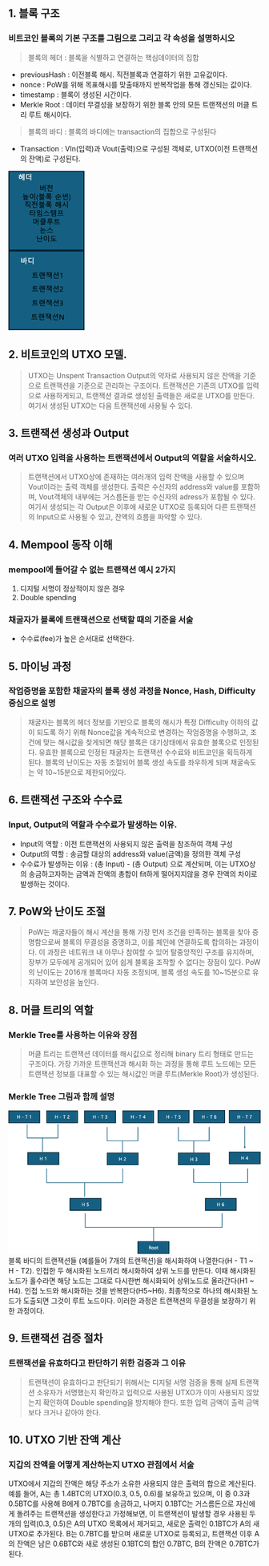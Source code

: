 ## 1. 블록 구조

### 비트코인 블록의 기본 구조를 그림으로 그리고 각 속성을 설명하시오

> 블록의 헤더 : 블록을 식별하고 연결하는 핵심데이터의 집합
- previousHash : 이전블록 해시. 직전블록과 연결하기 위한 고유값이다.
- nonce : PoW를 위해 목표해시를 맞출때까지 반복작업을 통해 갱신되는 값이다.
- timestamp : 블록이 생성된 시간이다.
- Merkle Root :  데이터 무결성을 보장하기 위한 블록 안의 모든 트랜잭션의 머클 트리 루트 해시이다.

> 블록의 바디 : 블록의 바디에는 transaction의 집합으로 구성된다
- Transaction : VIn(입력)과 Vout(출력)으로 구성된 객체로, UTXO(이전 트랜잭션의 잔액)로 구성된다.

![alt text](image-1.png)

## 2. 비트코인의 UTXO 모델.

> UTXO는 Unspent Transaction Output의 약자로 사용되지 않은 잔액을 기준으로 트랜잭션을 기준으로 관리하는 구조이다.
> 트랜잭션은 기존의 UTXO를 입력으로 사용하게되고, 트랜잭션 결과로 생성된 출력들은 새로운 UTXO를 만든다. 여기서 생성된 UTXO는 다음 트랜잭션에 사용될 수 있다. 

## 3. 트랜잭션 생성과 Output
### 여러 UTXO 입력을 사용하는 트랜잭션에서 Output의 역할을 서술하시오.

> 트랜잭션에서 UTXO상에 존재하는 여러개의 입력 잔액을 사용할 수 있으며 Vout이라는 출력 객체를 생성한다. 출력은 수신자의 address와 value를 포함하며, Vout객체의 내부에는 거스름돈을 받는 수신자의 adress가 포함될 수 있다. 여기서 생성되는 각 Output은 이후에 새로운 UTXO로 등록되어 다른 트랜잭션의 Input으로 사용될 수 있고, 잔액의 흐름을 파악할 수 있다. 


## 4. Mempool 동작 이해
### mempool에 들어갈 수 없는 트랜잭션 예시 2가지
1. 디지털 서명이 정상적이지 않은 경우
2. Double spending

### 채굴자가 블록에 트랜잭션으로 선택할 때의 기준을 서술
- 수수료(fee)가 높은 순서대로 선택한다.

## 5. 마이닝 과정
### 작업증명을 포함한 채굴자의 블록 생성 과정을 Nonce, Hash, Difficulty 중심으로 설명

> 채굴자는 블록의 헤더 정보를 기반으로 블록의 해시가 특정 Difficulty 이하의 값이 되도록 하기 위해 Nonce값을 계속적으로 변경하는 작엄증명을 수행하고, 조건에 맞는 해시값을 찾게되면 해당 블록은 대기상태에서 유효한 블록으로 인정된다. 유효한 블록으로 인정된 채굴자는 트랜잭션 수수료와 비트코인을 획득하게 된다. 블록의 난이도는 자동 조절되어 블록 생성 속도를 좌우하게 되며 채굴속도는 약 10~15분으로 제한되어있다. 

## 6. 트랜잭션 구조와 수수료
### Input, Output의 역할과 수수료가 발생하는 이유.

- Input의 역할 : 이전 트랜잭션의 사용되지 않은 출력을 참조하여 객체 구성
- Output의 역할 : 송금할 대상의 address와 value(금액)을 정의한 객체 구성
- 수수료가 발생하는 이유 : (총 Input) - (총 Output) 으로 계산되며, 이는 UTXO상의 송금하고자하는 금액과 잔액의 총합이 fit하게 떨어지지않을 경우 잔액의 차이로 발생하는 것이다. 

## 7. PoW와 난이도 조절
>PoW는 채굴자들이 해시 계산을 통해 가장 먼저 조건을 만족하는 블록을 찾아 증명함으로써 블록의 무결성을 증명하고, 이를 체인에 연결하도록 합의하는 과정이다. 이 과정은 네트워크 내 아무나 참여할 수 있어 탈중앙적인 구조를 유지하며, 장부가 모두에게 공개되어 있어 쉽게 블록을 조작할 수 없다는 장점이 있다. PoW의 난이도는 2016개 블록마다 자동 조정되며, 블록 생성 속도를 10~15분으로 유지하여 보안성을 높인다.

## 8. 머클 트리의 역할
### Merkle Tree를 사용하는 이유와 장점
> 머클 트리는 트랜잭션 데이터를 해시값으로 정리해 binary 트리 형태로 만드는 구조이다. 가장 가까운 트랜잭션과 해시화 하는 과정을 통해 루트 노드에는 모든 트랜잭션 정보를 대표할 수 있는 해시값인 머클 루트(Merkle Root)가 생성된다.

### Merkle Tree 그림과 함께 설명
![alt text](image-2.png)
블록 바디의 트랜잭션들 (예를들어 7개의 트랜잭션)을 해시화하여 나열한다(H - T1 ~ H - T2). 인접한 두 해시화된 노드끼리 해시화하여 상위 노드를 만든다. 이때 해시화된 노드가 홀수라면 해당 노드는 그대로 다시한번 해시화되어 상위노드로 올라간다(H1 ~ H4). 인접 노드와 해시화하는 것을 반복한다(H5~H6). 최종적으로 하나의 해시화된 노드가 도출되면 그것이 루트 노드이다. 이러한 과정은 트랜잭션의 무결성을 보장하기 위한 과정이다.

## 9. 트랜잭션 검증 절차
### 트랜잭션을 유효하다고 판단하기 위한 검증과 그 이유
>트랜잭션이 유효하다고 판단되기 위해서는 디지털 서명 검증을 통해 실제 트랜잭션 소유자가 서명했는지 확인하고 입력으로 사용된 UTXO가 이미 사용되지 않았는지 확인하여 Double spending을 방지해야 한다. 또한 입력 금액이 출력 금액보다 크거나 같아야 한다.

## 10. UTXO 기반 잔액 계산
### 지갑의 잔액을 어떻게 계산하는지 UTXO 관점에서 서술
UTXO에서 지갑의 잔액은 해당 주소가 소유한 사용되지 않은 출력의 합으로 계산된다. 예를 들어, A는 총 1.4BTC의 UTXO(0.3, 0.5, 0.6)를 보유하고 있으며, 이 중 0.3과 0.5BTC를 사용해 B에게 0.7BTC를 송금하고, 나머지 0.1BTC는 거스름돈으로 자신에게 돌려주는 트랜잭션을 생성한다고 가정해보면, 이 트랜잭션이 발생할 경우 사용된 두 개의 입력(0.3, 0.5)은 A의 UTXO 목록에서 제거되고, 새로운 출력인 0.1BTC가 A의 새 UTXO로 추가된다. B는 0.7BTC를 받으며 새로운 UTXO로 등록되고, 트랜잭션 이후 A의 잔액은 남은 0.6BTC와 새로 생성된 0.1BTC의 합인 0.7BTC, B의 잔액은 0.7BTC가 된다.